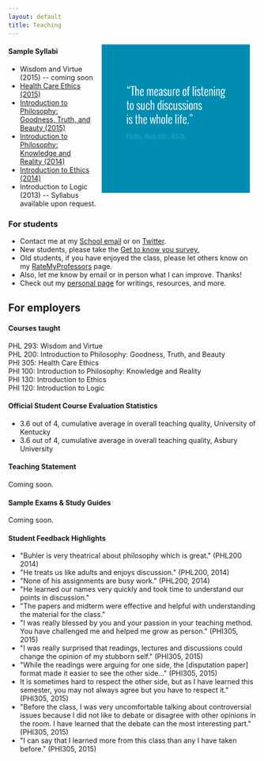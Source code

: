 ```yaml
---
layout: default
title: Teaching
---
```


<img src="/img/measurelearning.png" alt="propermeasure" align="right" hspace="15" height="300" width="300">

#### Sample Syllabi ####
* Wisdom and Virtue (2015) -- coming soon  
* [Health Care Ethics (2015)](/305)
* [Introduction to Philosophy: Goodness, Truth, and Beauty (2015)](https://docs.google.com/document/d/1Him8ByGSgqIVhWto6cstAwxp6Ohh1LtTsBxv590pplU/edit#)
* [Introduction to Philosophy: Knowledge and Reality (2014)](https://docs.google.com/document/d/1Lg8bPrq9D5AjrWgL_2x5TkQJY41GAiPSud26e5pdvdc/edit#)
* [Introduction to Ethics (2014)](https://docs.google.com/document/d/1u2FI836N6FcWWs2I5BrbLF1tQav9wjcDJiOU0bRkfRw/edit)
* Introduction to Logic (2013) -- Syllabus available upon request. 

### For students ###

* Contact me at my [School email](keith.buhler@uky.edu) or on [Twitter](https://twitter.com/Keith_Buhler). 
* New students, please take the [Get to know you survey.](https://docs.google.com/forms/d/17A6-27pW2lrI4S6rEpV8GIh_OycvQHCc01fkyuoxPYw/edit?usp=drive_web) 
* Old students, if you have enjoyed the class, please let others know on my [RateMyProfessors](http://www.ratemyprofessors.com/ShowRatings.jsp?tid=1822771) page. 
* Also, let me know by email or in person what I can improve. Thanks!
* Check out my [personal page](/fun/) for writings, resources, and more.


## For employers ##

#### Courses taught ####

PHL 293: Wisdom and Virtue  
PHL 200: Introduction to Philosophy: Goodness, Truth, and Beauty  
PHI 305: Health Care Ethics   
PHI 100: Introduction to Philosophy: Knowledge and Reality  
PHI 130: Introduction to Ethics    
PHI 120: Introduction to Logic    

#### Official Student Course Evaluation Statistics
+  3.6 out of 4, cumulative average in overall teaching quality, University of Kentucky
+  3.6 out of 4, cumulative average in overall teaching quality, Asbury University
 
#### Teaching Statement

Coming soon.

 
#### Sample Exams & Study Guides

Coming soon.

 
#### Student Feedback Highlights ####

* "Buhler is very theatrical about philosophy which is great." (PHL200 2014)
* "He treats us like adults and enjoys discussion." (PHL200, 2014)
* "None of his assignments are busy work." (PHL200, 2014)
* "He learned our names very quickly and took time to understand our points in discussion." 
* "The papers and midterm were effective and helpful with understanding the material for the class."
*  "I was really blessed by you and your passion in your teaching method. You have challenged me and helped me grow as person." (PHI305, 2015)
*  "I was really surprised that readings, lectures and discussions could change the opinion of my stubborn self." (PHI305, 2015)
*  "While the readings were arguing for one side, the [disputation paper] format made it easier to see the other side..." (PHI305, 2015)
*  It is sometimes hard to respect the other side, but as I have learned this semester, you may not always agree but you have to respect it." (PHI305, 2015) 
*  "Before the class, I was very uncomfortable talking about controversial issues because I did not like to debate or disagree with other opinions in the room. I have learned that the debate can the most interesting part." (PHI305, 2015)
*  "I can say that I learned more from this class than any I have taken before." (PHI305, 2015)
